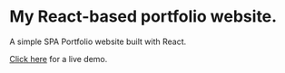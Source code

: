 # My React-based portfolio website.
A simple SPA Portfolio website built with React.

[Click here](http://www.hemant.click/) for a live demo.
